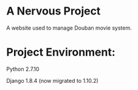 # A Nervous Project

A website used to manage Douban movie system.

# Project Environment:

Python 2.7.10

Django 1.8.4 (now migrated to 1.10.2)